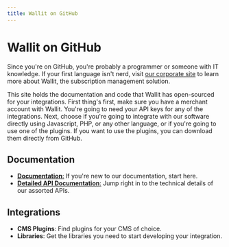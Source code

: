 ```yaml
---
title: Wallit on GitHub
---
```

# Wallit on GitHub

Since you're on GitHub, you're probably a programmer or someone with IT knowledge. If your first language isn't nerd, visit [our corporate site](https://wallit.io) to learn more about Wallit, the subscription management solution.

This site holds the documentation and code that Wallit has open-sourced for your integrations. First thing's first, make sure you have a merchant account with Wallit. You're going to need your API keys for any of the integrations. Next, choose if you're going to integrate with our software directly using Javascript, PHP, or any other language, or if you're going to use one of the plugins. If you want to use the plugins, you can download them directly from GitHub.

<div class="row">
  <div class="col s6">
    <h2>Documentation</h2>
    <ul>
      <li class="flow-text"><a href="/documentation-home"><strong>Documentation</strong>:</a> If you're new to our documentation, start here.</li>
      <li class="flow-text"><a href="/api"><strong>Detailed API Documentation</strong>:</a> Jump right in to the technical details of our assorted APIs.</li>
    </ul>
  </div>
  <div class="col s6">
    <h2>Integrations</h2>
    <ul>
      <li class="flow-text"><strong>CMS Plugins</strong>: Find plugins for your CMS of choice.</li>
      <li class="flow-text"><strong>Libraries</strong>: Get the libraries you need to start developing your integration.</li>
    </ul>
  </div>
</div>

